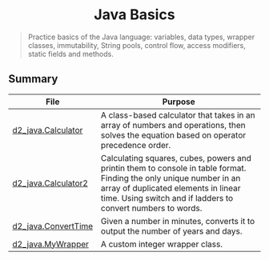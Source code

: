 <h1 align="center">
Java Basics
</h1>

> Practice basics of the Java language: variables, data types, wrapper classes, immutability, String pools, control flow, access modifiers, static fields and methods.

## Summary

| File | Purpose |
| - | - |
| [d2_java.Calculator](./Calculator.java) | A class-based calculator that takes in an array of numbers and operations, then solves the equation based on operator precedence order. |
| [d2_java.Calculator2](./Calculator2.java) | Calculating squares, cubes, powers and printin them to console in table format. Finding the only unique number in an array of duplicated elements in linear time. Using switch and if ladders to convert numbers to words.|
| [d2_java.ConvertTime](./ConvertTime.java) | Given a number in minutes, converts it to output the number of years and days. |
| [d2_java.MyWrapper](./MyWrapper.java) | A custom integer wrapper class. |
